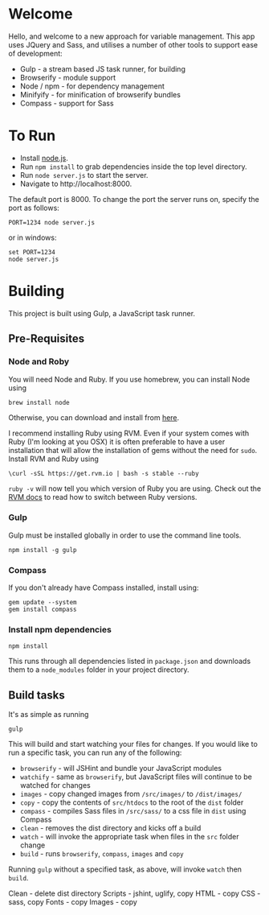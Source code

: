 # Welcome

Hello, and welcome to a new approach for variable management. This app uses JQuery and Sass, and utilises a number of other tools to support ease of development:

* Gulp - a stream based JS task runner, for building
* Browserify - module support
* Node / npm - for dependency management
* Minifyify - for minification of browserify bundles
* Compass - support for Sass

# To Run

* Install [node.js](http://nodejs.org/).
* Run `npm install` to grab dependencies inside the top level directory.
* Run `node server.js` to start the server.
* Navigate to http://localhost:8000.

The default port is 8000. To change the port the server runs on, specify the port as follows:

	PORT=1234 node server.js

or in windows:

	set PORT=1234
	node server.js


# Building

This project is built using Gulp, a JavaScript task runner.

## Pre-Requisites

### Node and Roby

You will need Node and Ruby. If you use homebrew, you can install Node using

	brew install node

Otherwise, you can download and install from [here](http://nodejs.org/download/).

I recommend installing Ruby using RVM. Even if your system comes with Ruby (I'm looking at you OSX) it is often preferable to have a user installation that will allow the installation of gems without the need for `sudo`. Install RVM and Ruby using

	\curl -sSL https://get.rvm.io | bash -s stable --ruby

`ruby -v` will now tell you which version of Ruby you are using. Check out the [RVM docs](http://rvm.io/rvm/basics) to read how to switch between Ruby versions.

### Gulp

Gulp must be installed globally in order to use the command line tools.

	npm install -g gulp

### Compass

If you don't already have Compass installed, install using:

	gem update --system
	gem install compass

### Install npm dependencies

	npm install

This runs through all dependencies listed in `package.json` and downloads them to a `node_modules` folder in your project directory.

## Build tasks

It's as simple as running

	gulp

This will build and start watching your files for changes. If you would like to run a specific task, you can run any of the following:

* `browserify` - will JSHint and bundle your JavaScript modules
* `watchify` - same as `browserify`, but JavaScript files will continue to be watched for changes
* `images` - copy changed images from `/src/images/` to `/dist/images/`
* `copy` - copy the contents of `src/htdocs` to the root of the `dist` folder
* `compass` - compiles Sass files in `/src/sass/` to a css file in `dist` using Compass
* `clean` - removes the dist directory and kicks off a build
* `watch` - will invoke the appropriate task when files in the `src` folder change
* `build` - runs `browserify`, `compass`, `images` and `copy`

Running `gulp` without a specified task, as above, will invoke `watch` then `build`.


Clean - delete dist directory
Scripts - jshint, uglify, copy
HTML - copy
CSS - sass, copy
Fonts - copy
Images - copy




